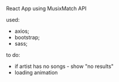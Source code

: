 React App using MusixMatch API

used: 
- axios; 
- bootstrap; 
- sass; 




to do: 
- if artist has no songs - show "no results"
- loading animation
